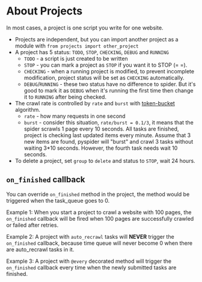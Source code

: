 About Projects
==============

In most cases, a project is one script you write for one website.

* Projects are independent, but you can import another project as a module with `from projects import other_project`
* A project has 5 status: `TODO`, `STOP`, `CHECKING`, `DEBUG` and `RUNNING`
    - `TODO` - a script is just created to be written
    - `STOP` - you can mark a project as `STOP` if you want it to STOP (= =).
    - `CHECKING` - when a running project is modified, to prevent incomplete modification, project status will be set as `CHECKING` automatically.
    - `DEBUG`/`RUNNING` - these two status have no difference to spider. But it's good to mark it as `DEBUG` when it's running the first time then change it to `RUNNING` after being checked.
* The crawl rate is controlled by `rate` and `burst` with [token-bucket](http://en.wikipedia.org/wiki/Token_bucket) algorithm.
    - `rate` - how many requests in one second
    - `burst` - consider this situation, `rate/burst = 0.1/3`, it means that the spider scrawls 1 page every 10 seconds. 
    All tasks are finished, project is checking last updated items every minute. 
    Assume that 3 new items are found, pyspider will "burst" and crawl 3 tasks without waiting 3*10 seconds.
     However, the fourth task needs wait 10 seconds.
* To delete a project, set `group` to `delete` and status to `STOP`, wait 24 hours.


`on_finished` callback
--------------------
You can override `on_finished` method in the project, the method would be triggered when the task_queue goes to 0.

Example 1: When you start a project to crawl a website with 100 pages, the `on_finished` callback will be fired when 100 pages are successfully crawled or failed after retries.

Example 2: A project with `auto_recrawl` tasks will **NEVER** trigger the `on_finished` callback, because time queue will never become 0 when there are auto_recrawl tasks in it.

Example 3: A project with `@every` decorated method will trigger the `on_finished` callback every time when the newly submitted tasks are finished.
